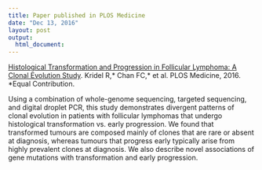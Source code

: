 ```yaml
---
title: Paper published in PLOS Medicine
date: "Dec 13, 2016"
layout: post
output:
  html_document:
---
```


[Histological Transformation and Progression in Follicular Lymphoma: A Clonal Evolution Study](http://journals.plos.org/plosmedicine/article?id=10.1371/journal.pmed.1002197). Kridel R,\* Chan FC,\* et al. PLOS Medicine, 2016. \*Equal Contribution.

Using a combination of whole-genome sequencing, targeted sequencing, and digital droplet PCR, this study demonstrates divergent patterns of clonal evolution in patients with follicular lymphomas that undergo histological transformation vs. early progression. We found that transformed tumours are composed mainly of clones that are rare or absent at diagnosis, whereas tumours that progress early typically arise from highly prevalent clones at diagnosis. We also describe novel associations of gene mutations with transformation and early progression.

